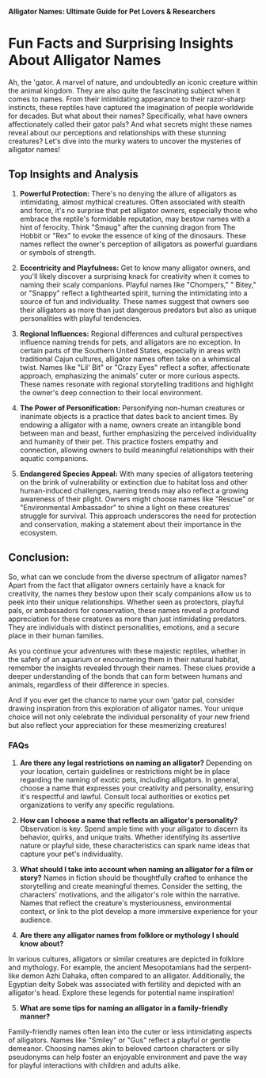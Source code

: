 **Alligator Names: Ultimate Guide for Pet Lovers & Researchers** 

# Fun Facts and Surprising Insights About Alligator Names

Ah, the 'gator. A marvel of nature, and undoubtedly an iconic creature within the animal kingdom. They are also quite the fascinating subject when it comes to names. From their intimidating appearance to their razor-sharp instincts, these reptiles have captured the imagination of people worldwide for decades. But what about their names? Specifically, what have owners affectionately called their gator pals? And what secrets might these names reveal about our perceptions and relationships with these stunning creatures? Let's dive into the murky waters to uncover the mysteries of alligator names!

## Top Insights and Analysis

1. **Powerful Protection:** There's no denying the allure of alligators as intimidating, almost mythical creatures. Often associated with stealth and force, it's no surprise that pet alligator owners, especially those who embrace the reptile's formidable reputation, may bestow names with a hint of ferocity. Think "Smaug" after the cunning dragon from The Hobbit or "Rex" to evoke the essence of king of the dinosaurs. These names reflect the owner's perception of alligators as powerful guardians or symbols of strength. 

2. **Eccentricity and Playfulness:** Get to know many alligator owners, and you'll likely discover a surprising knack for creativity when it comes to naming their scaly companions. Playful names like "Chompers," " Bitey," or "Snappy" reflect a lighthearted spirit, turning the intimidating into a source of fun and individuality. These names suggest that owners see their alligators as more than just dangerous predators but also as unique personalities with playful tendencies. 

3. **Regional Influences:** Regional differences and cultural perspectives influence naming trends for pets, and alligators are no exception. In certain parts of the Southern United States, especially in areas with traditional Cajun cultures, alligator names often take on a whimsical twist. Names like "Lil' Bit" or "Crazy Eyes" reflect a softer, affectionate approach, emphasizing the animals' cuter or more curious aspects. These names resonate with regional storytelling traditions and highlight the owner's deep connection to their local environment. 

4. **The Power of Personification:** Personifying non-human creatures or inanimate objects is a practice that dates back to ancient times. By endowing a alligator with a name, owners create an intangible bond between man and beast, further emphasizing the perceived individuality and humanity of their pet. This practice fosters empathy and connection, allowing owners to build meaningful relationships with their aquatic companions. 

5. **Endangered Species Appeal:** With many species of alligators teetering on the brink of vulnerability or extinction due to habitat loss and other human-induced challenges, naming trends may also reflect a growing awareness of their plight. Owners might choose names like "Rescue" or "Environmental Ambassador" to shine a light on these creatures' struggle for survival. This approach underscores the need for protection and conservation, making a statement about their importance in the ecosystem. 

## Conclusion:

So, what can we conclude from the diverse spectrum of alligator names? Apart from the fact that alligator owners certainly have a knack for creativity, the names they bestow upon their scaly companions allow us to peek into their unique relationships. Whether seen as protectors, playful pals, or ambassadors for conservation, these names reveal a profound appreciation for these creatures as more than just intimidating predators. They are individuals with distinct personalities, emotions, and a secure place in their human families. 

As you continue your adventures with these majestic reptiles, whether in the safety of an aquarium or encountering them in their natural habitat, remember the insights revealed through their names. These clues provide a deeper understanding of the bonds that can form between humans and animals, regardless of their difference in species. 

And if you ever get the chance to name your own 'gator pal, consider drawing inspiration from this exploration of alligator names. Your unique choice will not only celebrate the individual personality of your new friend but also reflect your appreciation for these mesmerizing creatures! 

### FAQs 

1. **Are there any legal restrictions on naming an alligator?**
   Depending on your location, certain guidelines or restrictions might be in place regarding the naming of exotic pets, including alligators. In general, choose a name that expresses your creativity and personality, ensuring it's respectful and lawful. Consult local authorities or exotics pet organizations to verify any specific regulations. 

2. **How can I choose a name that reflects an alligator's personality?**
Observation is key. Spend ample time with your alligator to discern its behavior, quirks, and unique traits. Whether identifying its assertive nature or playful side, these characteristics can spark name ideas that capture your pet's individuality. 

3. **What should I take into account when naming an alligator for a film or story?**
Names in fiction should be thoughtfully crafted to enhance the storytelling and create meaningful themes. Consider the setting, the characters' motivations, and the alligator's role within the narrative. Names that reflect the creature's mysteriousness, environmental context, or link to the plot develop a more immersive experience for your audience. 

4. **Are there any alligator names from folklore or mythology I should know about?**

In various cultures, alligators or similar creatures are depicted in folklore and mythology. For example, the ancient Mesopotamians had the serpent-like demon Azhi Dahaka, often compared to an alligator. Additionally, the Egyptian deity Sobek was associated with fertility and depicted with an alligator's head. Explore these legends for potential name inspiration! 

5. **What are some tips for naming an alligator in a family-friendly manner?**

Family-friendly names often lean into the cuter or less intimidating aspects of alligators. Names like "Smiley" or "Gus" reflect a playful or gentle demeanor. Choosing names akin to beloved cartoon characters or silly pseudonyms can help foster an enjoyable environment and pave the way for playful interactions with children and adults alike.